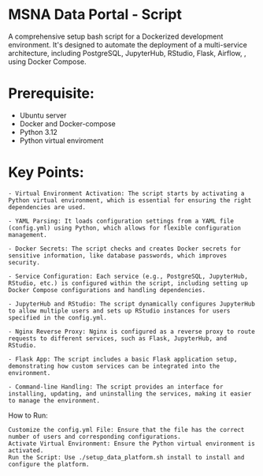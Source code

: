 # MSNA Data Portal - Script 

A comprehensive setup bash script for a Dockerized development environment. It's designed to automate the deployment of a multi-service architecture, including PostgreSQL, JupyterHub, RStudio, Flask, Airflow, , using Docker Compose.

# Prerequisite: 

  - Ubuntu server
  - Docker and Docker-compose
  - Python 3.12
  - Python virtual enviroment 

# Key Points:

    - Virtual Environment Activation: The script starts by activating a Python virtual environment, which is essential for ensuring the right dependencies are used.

    - YAML Parsing: It loads configuration settings from a YAML file (config.yml) using Python, which allows for flexible configuration management.

    - Docker Secrets: The script checks and creates Docker secrets for sensitive information, like database passwords, which improves security.

    - Service Configuration: Each service (e.g., PostgreSQL, JupyterHub, RStudio, etc.) is configured within the script, including setting up Docker Compose configurations and handling dependencies.

    - JupyterHub and RStudio: The script dynamically configures JupyterHub to allow multiple users and sets up RStudio instances for users specified in the config.yml.

    - Nginx Reverse Proxy: Nginx is configured as a reverse proxy to route requests to different services, such as Flask, JupyterHub, and RStudio.

    - Flask App: The script includes a basic Flask application setup, demonstrating how custom services can be integrated into the environment.

    - Command-line Handling: The script provides an interface for installing, updating, and uninstalling the services, making it easier to manage the environment.

How to Run:

    Customize the config.yml File: Ensure that the file has the correct number of users and corresponding configurations.
    Activate Virtual Environment: Ensure the Python virtual environment is activated.
    Run the Script: Use ./setup_data_platform.sh install to install and configure the platform.
